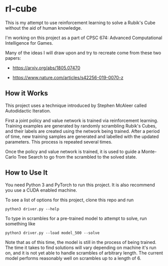 # rl-cube
This is my attempt to use reinforcement learning to solve a Rubik's Cube without the aid of human knowledge.

I'm working on this project as a part of CPSC 674: Advanced Computational Intelligence for Games.

Many of the ideas I will draw upon and try to recreate come from these two papers:

- https://arxiv.org/abs/1805.07470

- https://www.nature.com/articles/s42256-019-0070-z

## How it Works
This project uses a technique introduced by Stephen McAleer called Autodidactic Iteration.

First a joint policy and value network is trained via reinforcement learning.
Training examples are generated by randomly scrambling Rubik's Cubes, and
their labels are created using the network being trained. After a period of time,
new training samples are generated and labelled with the updated parameters.
This process is repeated several times.

Once the policy and value network is trained, it is used to guide a Monte-Carlo
Tree Search to go from the scrambled to the solved state.

## How to Use It
You need Python 3 and PyTorch to run this project. It is also recommend you use a CUDA enabled machine.

To see a list of options for this project, clone this repo and run


`python3 driver.py --help`

To type in scrambles for a pre-trained model to attempt to solve, run something like

`python3 driver.py --load model_500 --solve`

Note that as of this time, the model is still in the process of being
trained. The time it takes to find solutions will vary depending on
machine it's run on, and it is not yet able to handle scrambles of
arbitrary length. The current model performs reasonably well on scrambles
up to a length of 6.
